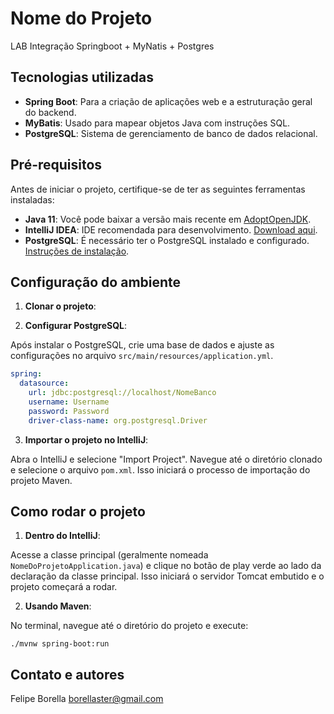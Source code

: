 # Nome do Projeto

LAB Integração Springboot + MyNatis + Postgres

## Tecnologias utilizadas

- **Spring Boot**: Para a criação de aplicações web e a estruturação geral do backend.
- **MyBatis**: Usado para mapear objetos Java com instruções SQL.
- **PostgreSQL**: Sistema de gerenciamento de banco de dados relacional.

## Pré-requisitos

Antes de iniciar o projeto, certifique-se de ter as seguintes ferramentas instaladas:

- **Java 11**: Você pode baixar a versão mais recente em [AdoptOpenJDK](https://adoptopenjdk.net/).
- **IntelliJ IDEA**: IDE recomendada para desenvolvimento. [Download aqui](https://www.jetbrains.com/idea/download/).
- **PostgreSQL**: É necessário ter o PostgreSQL instalado e configurado. [Instruções de instalação](https://www.postgresql.org/download/).

## Configuração do ambiente

1. **Clonar o projeto**: 

2. **Configurar PostgreSQL**:

Após instalar o PostgreSQL, crie uma base de dados e ajuste as configurações no arquivo `src/main/resources/application.yml`.

```yaml
spring:
  datasource:
    url: jdbc:postgresql://localhost/NomeBanco
    username: Username
    password: Password
    driver-class-name: org.postgresql.Driver
```

3. **Importar o projeto no IntelliJ**:

Abra o IntelliJ e selecione "Import Project". Navegue até o diretório clonado e selecione o arquivo `pom.xml`. Isso iniciará o processo de importação do projeto Maven.

## Como rodar o projeto

1. **Dentro do IntelliJ**:

Acesse a classe principal (geralmente nomeada `NomeDoProjetoApplication.java`) e clique no botão de play verde ao lado da declaração da classe principal. Isso iniciará o servidor Tomcat embutido e o projeto começará a rodar.

2. **Usando Maven**:

No terminal, navegue até o diretório do projeto e execute:

`./mvnw spring-boot:run`

## Contato e autores

Felipe Borella 
borellaster@gmail.com

